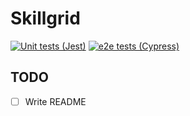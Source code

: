 # Skillgrid

[![Unit tests (Jest)](https://github.com/oxfist/skillgrid/actions/workflows/test.yml/badge.svg)](https://github.com/oxfist/skillgrid/actions/workflows/test.yml) [![e2e tests (Cypress)](https://github.com/oxfist/skillgrid/actions/workflows/e2e-cypress.yml/badge.svg)](https://github.com/oxfist/skillgrid/actions/workflows/e2e-cypress.yml)

## TODO

- [ ] Write README
